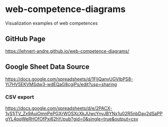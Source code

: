 # web-competence-diagrams
Visualization examples of web competences

## GitHub Page

https://lehnert-andre.github.io/web-competence-diagrams/

## Google Sheet Data Source

https://docs.google.com/spreadsheets/d/1FljQanvUGVIbPS8-Yi7HV5EKVMSdw3-wdEQaG8cgiPs/edit?usp=sharing

### CSV export

https://docs.google.com/spreadsheets/d/e/2PACX-1vS1jTV_Zx9AuiOmnPePGXrWOSXcXkJUwcYnyJBYNx1u02R5nbDav2dSaPPgYL4pqWeRHOfOfPxi62hY/pub?gid=0&single=true&output=csv
